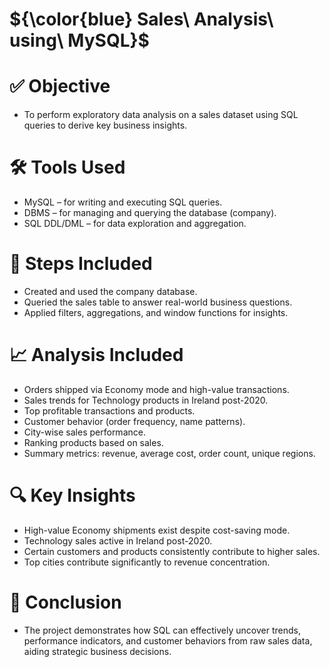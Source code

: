
# ${\color{blue} Sales\ Analysis\ using\ MySQL}$

# ✅ Objective
- To perform exploratory data analysis on a sales dataset using SQL queries to derive key business insights.

# 🛠️ Tools Used
- MySQL – for writing and executing SQL queries.
- DBMS – for managing and querying the database (company).
- SQL DDL/DML – for data exploration and aggregation.

# 🔄 Steps Included
- Created and used the company database.
- Queried the sales table to answer real-world business questions.
- Applied filters, aggregations, and window functions for insights.

# 📈 Analysis Included
- Orders shipped via Economy mode and high-value transactions.
- Sales trends for Technology products in Ireland post-2020.
- Top profitable transactions and products.
- Customer behavior (order frequency, name patterns).
- City-wise sales performance.
- Ranking products based on sales.
- Summary metrics: revenue, average cost, order count, unique regions.

# 🔍 Key Insights
- High-value Economy shipments exist despite cost-saving mode.
- Technology sales active in Ireland post-2020.
- Certain customers and products consistently contribute to higher sales.
- Top cities contribute significantly to revenue concentration.

# 📌 Conclusion
- The project demonstrates how SQL can effectively uncover trends, performance indicators, and customer behaviors from raw sales data, aiding strategic business decisions.
